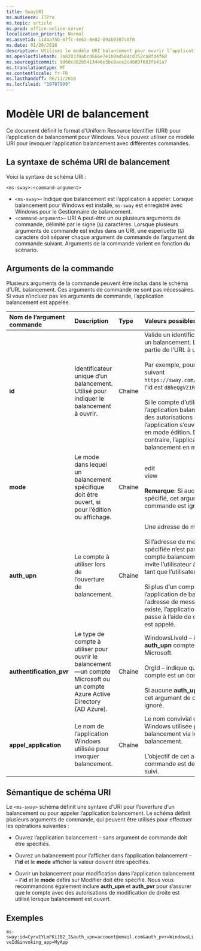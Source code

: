 ```yaml
---
title: SwayURI
ms.audience: ITPro
ms.topic: article
ms.prod: office-online-server
localization_priority: Normal
ms.assetid: 11daa75b-87fc-4e63-8e02-09ab9307c8f8
ms.date: 01/28/2016
description: Utilisez le modèle URI balancement pour ouvrir l’application balancement et afficher ou modifier un balancement.
ms.openlocfilehash: 7a820339abcd666e7e1b9ad584cd152ca8fd4f68
ms.sourcegitcommit: 9d60cd82b5413446e5bc8ace2cd689f683fb41a7
ms.translationtype: MT
ms.contentlocale: fr-FR
ms.lasthandoff: 06/11/2018
ms.locfileid: "19787999"
---
```

# <a name="sway-uri-scheme"></a>Modèle URI de balancement

Ce document définit le format d’Uniform Resource Identifier (URI) pour l’application de balancement pour Windows. Vous pouvez utiliser ce modèle URI pour invoquer l’application balancement avec différentes commandes.

## <a name="sway-uri-scheme-syntax"></a>La syntaxe de schéma URI de balancement

Voici la syntaxe de schéma URI :

`<ms-sway>:<command-argument>`

- `<ms-sway>`&ndash; Indique que balancement est l’application à appeler. Lorsque balancement pour Windows est installé, `ms-sway` est enregistré avec Windows pour le Gestionnaire de balancement.
- `<command-argument>`&ndash; URI A peut-être un ou plusieurs arguments de commande, délimité par le signe (`&`) caractères. Lorsque plusieurs arguments de commande est inclus dans un URI, une esperluette (`&`) caractère doit séparer chaque argument de commande de l’argument de commande suivant. Arguments de la commande varient en fonction du scénario. 

## <a name="command-arguments"></a>Arguments de la commande

Plusieurs arguments de la commande peuvent être inclus dans le schéma d’URL balancement. Ces arguments de commande ne sont pas nécessaires. Si vous n’incluez pas les arguments de commande, l’application balancement est appelée.

|Nom de l’argument commande|Description|Type|Valeurs possibles|Obligatoire ?|
|:-----|:-----|:-----|:-----|:-----|
|**id**|Identificateur unique d’un balancement. Utilisé pour indiquer le balancement à ouvrir.|Chaîne|Valide un identificateur unique pour un balancement. L’id est toujours partie de l’URL à un balancement.<br/><br/>Par exemple, pour le balancement suivant `https://sway.com/dBheQgVZ1RQBfiQU`, l’id est `dBheQgVZ1RQBfiQU`.<br/><br/>Si le compte d’utilisateur associé à l’application balancement possède des autorisations de modification, l’application s’ouvre le balancement en mode édition. Dans le cas contraire, l’application s’ouvre le balancement en mode d’affichage.|Non|
|**mode**|Le mode dans lequel un balancement spécifique doit être ouvert, si pour l’édition ou affichage.|Chaîne|edit<br/>view<br/><br/>**Remarque**: Si aucun **id** n’est spécifié, cet argument de commande est ignoré.|Non|
|**auth_upn**|Le compte à utiliser lors de l’ouverture de balancement.|Chaîne|Une adresse de messagerie valide.<br/><br/>Si l’adresse de messagerie spécifiée n’est pas associé à un compte balancement, balancement invite l’utilisateur à se connecter en tant que l’utilisateur spécifié.<br/><br/>Si plus d’un compte est associé à l’application de balancement et l’adresse de messagerie spécifiée existe, l’application balancement passe à l’aide de ce compte lorsqu’il est appelé.|Non|
|**authentification\_pvr**|Le type de compte à utiliser pour ouvrir le balancement&mdash;un compte Microsoft ou un compte Azure Active Directory (AD Azure).|Chaîne|WindowsLiveId – indique que le **auth\_upn** compte est un compte Microsoft.<br/><br/>OrgId – indique que le **auth\_upn** compte est un compte Azure AD.<br/><br/>Si aucune **auth\_upn** est spécifié, cet argument de commande est ignoré.|Non|
|**appel\_application**|Le nom de l’application Windows utilisée pour invoquer balancement.|Chaîne|Le nom convivial de l’application Windows utilisée pour invoquer balancement via le modèle d’URL balancement.<br/><br/>L’objectif de cet argument de commande est de télémétrie et de suivi.|Non|

## <a name="uri-scheme-semantics"></a>Sémantique de schéma URI

Le `<ms-sway>` schéma définit une syntaxe d’URI pour l’ouverture d’un balancement ou pour appeler l’application balancement. Le schéma définit plusieurs arguments de commande, qui peuvent être utilisés pour effectuer les opérations suivantes : 

- Ouvrez l’application balancement &ndash; sans argument de commande doit être spécifiés. 

- Ouvrez un balancement pour l’afficher dans l’application balancement &ndash; **l’id** et le **mode** afficher la valeur doivent être spécifiés. 

- Ouvrir un balancement pour modification dans l’application balancement &ndash; **l’id** et le **mode** défini sur Modifier doit être spécifié. Nous vous recommandons également inclure **auth\_upn** et **auth\_pvr** pour s’assurer que le compte avec des autorisations de modification de droite est utilisé lorsque balancement est ouvert.  

## <a name="example"></a>Exemples

`ms-sway:id=CyrvEYLmFKi1B2_I&auth_upn=account@email.com&auth_pvr=WindowsLiveId&invoking_app=MyApp` 



